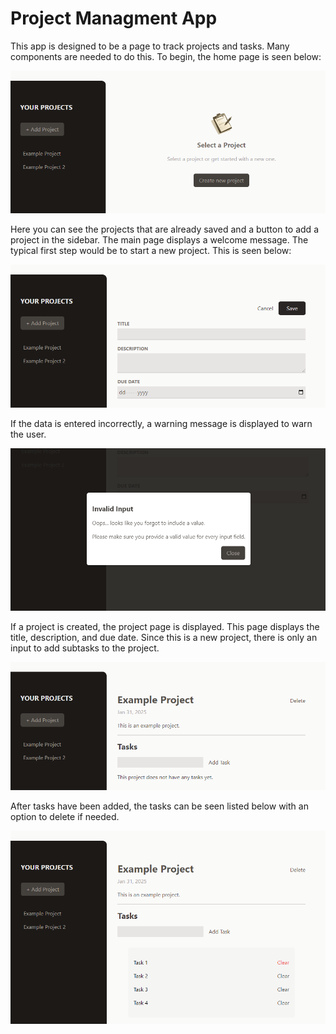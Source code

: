 # Project Managment App

This app is designed to be a page to track projects and tasks. Many components are needed to do this. To begin, the home page is seen below:

![PM App Main Page](https://github.com/cgrundman/react-learning/blob/main/images/project_management_app_1.png)

Here you can see the projects that are already saved and a button to add a project in the sidebar. The main page displays a welcome message. The typical first step would be to start a new project. This is seen below:

![PM App Add Project](https://github.com/cgrundman/react-learning/blob/main/images/project_management_app_2.png)

If the data is entered incorrectly, a warning message is displayed to warn the user. 

![PM App Project Page](https://github.com/cgrundman/react-learning/blob/main/images/project_management_app_3.png)

If a project is created, the project page is displayed. This page displays the title, description, and due date. Since this is a new project, there is only an input to add subtasks to the project.

![PM App Project Page w/ Tasks](https://github.com/cgrundman/react-learning/blob/main/images/project_management_app_4.png)

After tasks have been added, the tasks can be seen listed below with an option to delete if needed.

![PM App Error Modal](https://github.com/cgrundman/react-learning/blob/main/images/project_management_app_5.png)
